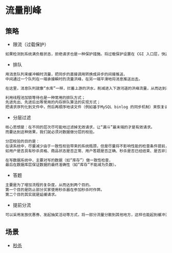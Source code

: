 # 流量削峰

## 策略
* 限流（过载保护）
```md
如果检测到系统满负载状态，拒绝请求也是一种保护措施。将过载保护设置在 CGI 入口层，快速将客户的直接请求返回。
```
* 排队
```md
用消息队列来缓冲瞬时流量，把同步的直接调用转换成异步的间接推送，
中间通过一个队列在一端承接瞬时的流量洪峰，在另一端平滑地将消息推送出去。

在这里，消息队列就像“水库”一样，拦蓄上游的洪水，削减进入下游河道的洪峰流量，从而达到减免洪水灾害的目的。
```
```md
利用线程池加锁等待也是一种常用的排队方式；
先进先出、先进后出等常用的内存排队算法的实现方式；
把请求序列化到文件中，然后再顺序地读文件（例如基于MySQL binlog 的同步机制）来恢复请求等方式。
```
* 分层过滤
```md
核心思想是：在不同的层次尽可能地过滤掉无效请求，让“漏斗”最末端的才是有效请求。
而要达到这种效果，我们就必须对数据做分层的校验。
```
```md
分层校验的目的是：
在读系统中，尽量减少由于一致性校验带来的系统瓶颈，但是尽量将不影响性能的检查条件提前，
如用户是否具有秒杀资格、商品状态是否正常、用户答题是否正确、秒杀是否已经结束、是否非法请求、营销等价物是否充足等；

在写数据系统中，主要对写的数据（如“库存”）做一致性检查，
最后在数据库层保证数据的最终准确性（如“库存”不能减为负数）。
```
* 答题
```md
主要是为了增加流程的复杂度，从而达到两个目的。
第一个目的是防止部分买家使用秒杀器在参加秒杀时作弊。
第二个目的其实就是延缓请求。
```
* 提前分流
```md
可以采用发放优惠券、发起抽奖活动等方式，将一部分流量分散到其他地方，这样也能起到缓冲流量的作用。
```

## 场景
* [秒杀](seckill.md)
